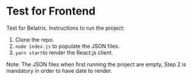 # Test for Frontend
Test for Belatrix.
Instructions to run the project:
1. Clone the repo.
2. `node index.js` to populate the JSON files.
3. `yarn start`to render the React.js client.

Note: The JSON files when first running the project are empty, Step 2 is mandatory in order to have date to render.